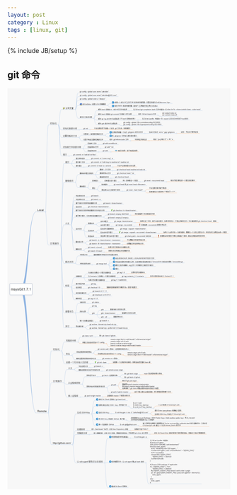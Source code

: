 ```yaml
---
layout: post
category : Linux
tags : [linux, git]
---
```

{% include JB/setup %}

## git 命令

![xxx](/public/img/git-api.png)
